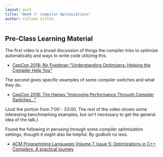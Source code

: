 ```yaml
---
layout: post
title: "Week 7: Compiler Optimizations"
author: Colleen Little
---
```


## Pre-Class Learning Material

The first video is a broad discussion of things the compiler tries to optimize automatically and ways to write code utilizing this.
* [CppCon 2018: Nir Friedman “Understanding Optimizers: Helping the Compiler Help You”](https://youtu.be/8nyq8SNUTSc)

The second gives specific examples of some compiler switches and what they do.
* [CppCon 2016: Tim Haines “Improving Performance Through Compiler Switches..."](https://www.youtube.com/watch?v=w5Z4JlMJ1VQ&feature=youtu.be&t=420)

(Just the portion from 7:00 - 33:00. The rest of the video shows some interesting benchmarking examples, but isn't necessary to get the general idea of the talk.)

Found the following in perusing through some compiler optimization settings, thought it might also be helpful.
By godbolt no less.
* [ACM Programming Languages Volume 7, Issue 5: Optimizations in C++ Compilers, A practical journey](https://queue.acm.org/detail.cfm?id=3372264)
